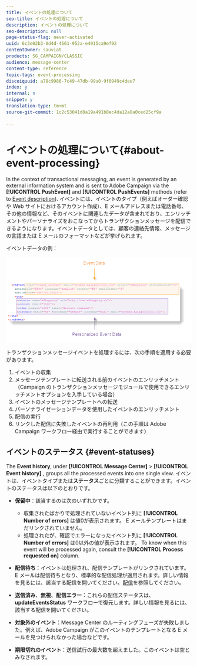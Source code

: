 ```yaml
---
title: イベントの処理について
seo-title: イベントの処理について
description: イベントの処理について
seo-description: null
page-status-flag: never-activated
uuid: 6c3e02b3-0d4d-4661-952a-e4915ca9ef92
contentOwner: sauviat
products: SG_CAMPAIGN/CLASSIC
audience: message-center
content-type: reference
topic-tags: event-processing
discoiquuid: a78c9986-7c49-47db-99a0-9f0949c4dee7
index: y
internal: n
snippet: y
translation-type: tm+mt
source-git-commit: 1c2c53041d8a19a491b8ec4da12a8a0ced25cf9a

---
```



# イベントの処理について{#about-event-processing}

In the context of transactional messaging, an event is generated by an external information system and is sent to Adobe Campaign via the **[!UICONTROL PushEvent]** and **[!UICONTROL PushEvents]** methods (refer to [Event description](../../message-center/using/event-description.md)). イベントには、イベントのタイプ（例えばオーダー確認や Web サイトにおけるアカウント作成）、E メールアドレスまたは電話番号、その他の情報など、そのイベントに関連したデータが含まれており、エンリッチメントやパーソナライズをおこなってからトランザクションメッセージを配信できるようになります。イベントデータとしては、顧客の連絡先情報、メッセージの言語または E メールのフォーマットなどが挙げられます。

イベントデータの例：

![](assets/messagecenter_events_request_001.png)

トランザクションメッセージイベントを処理するには、次の手順を適用する必要があります。

1. イベントの収集
1. メッセージテンプレートに転送される前のイベントのエンリッチメント（Campaign のトランザクションメッセージモジュールで使用できるエンリッチメントオプションを入手している場合）
1. イベントのメッセージテンプレートへの転送
1. パーソナライゼーションデータを使用したイベントのエンリッチメント
1. 配信の実行
1. リンクした配信に失敗したイベントの再利用（この手順は Adobe Campaign ワークフロー経由で実行することができます）

## イベントのステータス {#event-statuses}

The **Event history**, under **[!UICONTROL Message Center]** > **[!UICONTROL Event history]** , groups all the processed events into one single view. イベントは、イベントタイプまたは&#x200B;**ステータス**&#x200B;ごとに分類することができます。イベントのステータスは以下のとおりです。

* **保留中**：該当するのは次のいずれかです。

   * 収集されたばかりで処理されていないイベント列に **[!UICONTROL Number of errors]** は値0が表示されます。 E メールテンプレートはまだリンクされていません。
   * 処理されたが、確認でエラーになったイベント列に **[!UICONTROL Number of errors]** は0以外の値が表示されます。 To know when this event will be processed again, consult the **[!UICONTROL Process requested on]** column.

* **配信待ち**：イベントは処理され、配信テンプレートがリンクされています。E メールは配信待ちとなり、標準的な配信処理が適用されます。詳しい情報を見るには、該当する配信を開いてください。[配信](../../delivery/using/about-message-tracking.md)を参照してください。
* **送信済み**、**無視**、**配信エラー**：これらの配信ステータスは、**updateEventsStatus** ワークフローで復元します。詳しい情報を見るには、該当する配信を開いてください。
* **対象外のイベント**：Message Center のルーティングフェーズが失敗しました。例えば、Adobe Campaign がこのイベントのテンプレートとなる E メールを見つけられなかった場合などです。
* **期限切れのイベント**：送信試行の最大数を超えました。このイベントは空とみなされます。
